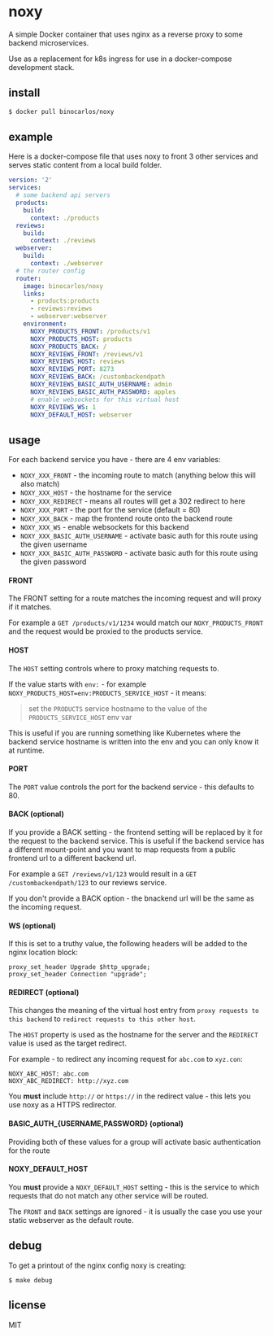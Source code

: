 # noxy

A simple Docker container that uses nginx as a reverse proxy to some backend microservices.

Use as a replacement for k8s ingress for use in a docker-compose development stack.

## install

```bash
$ docker pull binocarlos/noxy
```

## example

Here is a docker-compose file that uses noxy to front 3 other services and serves static content from a local build folder.

```yaml
version: '2'
services:
  # some backend api servers
  products:
    build:
      context: ./products
  reviews:
    build:
      context: ./reviews
  webserver:
    build:
      context: ./webserver
  # the router config
  router:
    image: binocarlos/noxy
    links:
      - products:products
      - reviews:reviews
      - webserver:webserver
    environment:
      NOXY_PRODUCTS_FRONT: /products/v1
      NOXY_PRODUCTS_HOST: products
      NOXY_PRODUCTS_BACK: /
      NOXY_REVIEWS_FRONT: /reviews/v1
      NOXY_REVIEWS_HOST: reviews
      NOXY_REVIEWS_PORT: 8273
      NOXY_REVIEWS_BACK: /custombackendpath
      NOXY_REVIEWS_BASIC_AUTH_USERNAME: admin
      NOXY_REVIEWS_BASIC_AUTH_PASSWORD: apples
      # enable websockets for this virtual host
      NOXY_REVIEWS_WS: 1
      NOXY_DEFAULT_HOST: webserver
```

## usage

For each backend service you have - there are 4 env variables:
 
 * `NOXY_XXX_FRONT` - the incoming route to match (anything below this will also match)
 * `NOXY_XXX_HOST` - the hostname for the service
 * `NOXY_XXX_REDIRECT` - means all routes will get a 302 redirect to here
 * `NOXY_XXX_PORT` - the port for the service (default = 80)
 * `NOXY_XXX_BACK` - map the frontend route onto the backend route
 * `NOXY_XXX_WS` - enable websockets for this backend
 * `NOXY_XXX_BASIC_AUTH_USERNAME` - activate basic auth for this route using the given username
 * `NOXY_XXX_BASIC_AUTH_PASSWORD` - activate basic auth for this route using the given password

#### FRONT

The FRONT setting for a route matches the incoming request and will proxy if it matches.

For example a `GET /products/v1/1234` would match our `NOXY_PRODUCTS_FRONT` and the request would be proxied to the products service.

#### HOST

The `HOST` setting controls where to proxy matching requests to.

If the value starts with `env:` - for example `NOXY_PRODUCTS_HOST=env:PRODUCTS_SERVICE_HOST` - it means:

> set the `PRODUCTS` service hostname to the value of the `PRODUCTS_SERVICE_HOST` env var

This is useful if you are running something like Kubernetes where the backend service hostname is written into the env and you can only know it at runtime.

#### PORT

The `PORT` value controls the port for the backend service - this defaults to 80.

#### BACK (optional)

If you provide a BACK setting - the frontend setting will be replaced by it for the request to the backend service.  This is useful if the backend service has a different mount-point and you want to map requests from a public frontend url to a different backend url.

For example a `GET /reviews/v1/123` would result in a `GET /custombackendpath/123` to our reviews service.

If you don't provide a BACK option - the bnackend url will be the same as the incoming request.

#### WS (optional)

If this is set to a truthy value, the following headers will be added to the nginx location block:

```
proxy_set_header Upgrade $http_upgrade;
proxy_set_header Connection "upgrade";
```

#### REDIRECT (optional)

This changes the meaning of the virtual host entry from `proxy requests to this backend` to `redirect requests to this other host`.

The `HOST` property is used as the hostname for the server and the `REDIRECT` value is used as the target redirect.

For example - to redirect any incoming request for `abc.com` to `xyz.con`:

```
NOXY_ABC_HOST: abc.com
NOXY_ABC_REDIRECT: http://xyz.com
```

You **must** include `http://` or `https://` in the redirect value - this lets you use noxy as a HTTPS redirector.

#### BASIC_AUTH_{USERNAME,PASSWORD} (optional)

Providing both of these values for a group will activate basic authentication for the route

#### NOXY_DEFAULT_HOST

You **must** provide a `NOXY_DEFAULT_HOST` setting - this is the service to which requests that do not match any other service will be routed.

The `FRONT` and `BACK` settings are ignored - it is usually the case you use your static webserver as the default route.


## debug

To get a printout of the nginx config noxy is creating:

```
$ make debug
```

## license

MIT